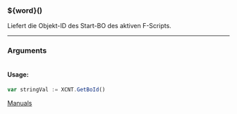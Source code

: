 ﻿### ${word}()
Liefert die Objekt-ID des Start-BO des aktiven F-Scripts.

----

### Arguments
```ts
```
#### Usage:
```ts
var stringVal := XCNT.GetBoId()
```

[Manuals](https://manuals.opacc.ch/docs/doku2401/F-Script/ScriptBlockFunc.XCNT.GetBoId.html)

